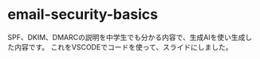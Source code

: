 # email-security-basics
SPF、DKIM、DMARCの説明を中学生でも分かる内容で、生成AIを使い生成した内容です。
これをVSCODEでコードを使って、スライドにしました。
